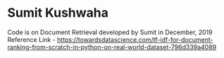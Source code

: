 # Sumit Kushwaha
Code is on Document Retrieval developed by Sumit in December, 2019 <br/>
Reference Link - https://towardsdatascience.com/tf-idf-for-document-ranking-from-scratch-in-python-on-real-world-dataset-796d339a4089